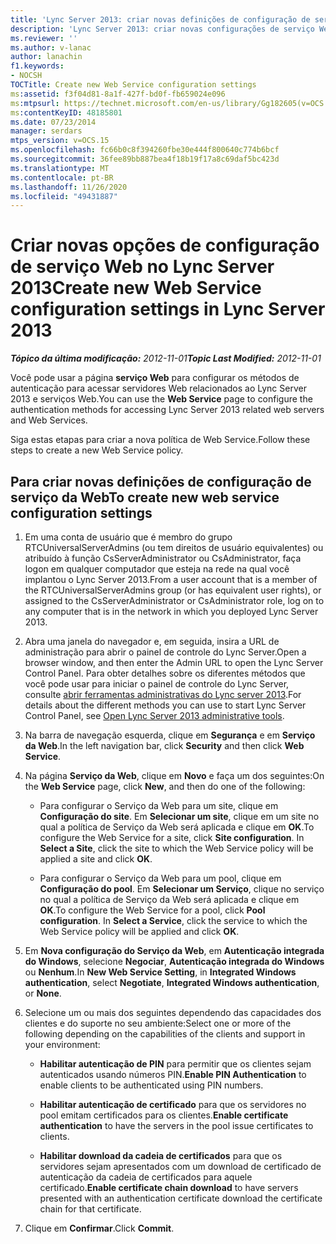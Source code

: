 ```yaml
---
title: 'Lync Server 2013: criar novas definições de configuração de serviço Web'
description: 'Lync Server 2013: criar novas configurações de serviço Web.'
ms.reviewer: ''
ms.author: v-lanac
author: lanachin
f1.keywords:
- NOCSH
TOCTitle: Create new Web Service configuration settings
ms:assetid: f3f04d81-8a1f-427f-bd0f-fb659024e096
ms:mtpsurl: https://technet.microsoft.com/en-us/library/Gg182605(v=OCS.15)
ms:contentKeyID: 48185801
ms.date: 07/23/2014
manager: serdars
mtps_version: v=OCS.15
ms.openlocfilehash: fc66b0c8f394260fbe30e444f800640c774b6bcf
ms.sourcegitcommit: 36fee89bb887bea4f18b19f17a8c69daf5bc423d
ms.translationtype: MT
ms.contentlocale: pt-BR
ms.lasthandoff: 11/26/2020
ms.locfileid: "49431887"
---
```

# <a name="create-new-web-service-configuration-settings-in-lync-server-2013"></a><span data-ttu-id="b9919-103">Criar novas opções de configuração de serviço Web no Lync Server 2013</span><span class="sxs-lookup"><span data-stu-id="b9919-103">Create new Web Service configuration settings in Lync Server 2013</span></span>

<div data-xmlns="http://www.w3.org/1999/xhtml">

<div class="topic" data-xmlns="http://www.w3.org/1999/xhtml" data-msxsl="urn:schemas-microsoft-com:xslt" data-cs="https://msdn.microsoft.com/">

<div data-asp="https://msdn2.microsoft.com/asp">



</div>

<div id="mainSection">

<div id="mainBody"><span data-ttu-id="b9919-104">

<span> </span></span><span class="sxs-lookup"><span data-stu-id="b9919-104">

<span> </span></span></span>

<span data-ttu-id="b9919-105">_**Tópico da última modificação:** 2012-11-01_</span><span class="sxs-lookup"><span data-stu-id="b9919-105">_**Topic Last Modified:** 2012-11-01_</span></span>

<span data-ttu-id="b9919-106">Você pode usar a página **serviço Web** para configurar os métodos de autenticação para acessar servidores Web relacionados ao Lync Server 2013 e serviços Web.</span><span class="sxs-lookup"><span data-stu-id="b9919-106">You can use the **Web Service** page to configure the authentication methods for accessing Lync Server 2013 related web servers and Web Services.</span></span>

<span data-ttu-id="b9919-107">Siga estas etapas para criar a nova política de Web Service.</span><span class="sxs-lookup"><span data-stu-id="b9919-107">Follow these steps to create a new Web Service policy.</span></span>

<div>

## <a name="to-create-new-web-service-configuration-settings"></a><span data-ttu-id="b9919-108">Para criar novas definições de configuração de serviço da Web</span><span class="sxs-lookup"><span data-stu-id="b9919-108">To create new web service configuration settings</span></span>

1.  <span data-ttu-id="b9919-109">Em uma conta de usuário que é membro do grupo RTCUniversalServerAdmins (ou tem direitos de usuário equivalentes) ou atribuído à função CsServerAdministrator ou CsAdministrator, faça logon em qualquer computador que esteja na rede na qual você implantou o Lync Server 2013.</span><span class="sxs-lookup"><span data-stu-id="b9919-109">From a user account that is a member of the RTCUniversalServerAdmins group (or has equivalent user rights), or assigned to the CsServerAdministrator or CsAdministrator role, log on to any computer that is in the network in which you deployed Lync Server 2013.</span></span>

2.  <span data-ttu-id="b9919-110">Abra uma janela do navegador e, em seguida, insira a URL de administração para abrir o painel de controle do Lync Server.</span><span class="sxs-lookup"><span data-stu-id="b9919-110">Open a browser window, and then enter the Admin URL to open the Lync Server Control Panel.</span></span> <span data-ttu-id="b9919-111">Para obter detalhes sobre os diferentes métodos que você pode usar para iniciar o painel de controle do Lync Server, consulte [abrir ferramentas administrativas do Lync server 2013](lync-server-2013-open-lync-server-administrative-tools.md).</span><span class="sxs-lookup"><span data-stu-id="b9919-111">For details about the different methods you can use to start Lync Server Control Panel, see [Open Lync Server 2013 administrative tools](lync-server-2013-open-lync-server-administrative-tools.md).</span></span>

3.  <span data-ttu-id="b9919-112">Na barra de navegação esquerda, clique em **Segurança** e em **Serviço da Web**.</span><span class="sxs-lookup"><span data-stu-id="b9919-112">In the left navigation bar, click **Security** and then click **Web Service**.</span></span>

4.  <span data-ttu-id="b9919-113">Na página **Serviço da Web**, clique em **Novo** e faça um dos seguintes:</span><span class="sxs-lookup"><span data-stu-id="b9919-113">On the **Web Service** page, click **New**, and then do one of the following:</span></span>
    
      - <span data-ttu-id="b9919-p102">Para configurar o Serviço da Web para um site, clique em **Configuração do site**. Em **Selecionar um site**, clique em um site no qual a política de Serviço da Web será aplicada e clique em **OK**.</span><span class="sxs-lookup"><span data-stu-id="b9919-p102">To configure the Web Service for a site, click **Site configuration**. In **Select a Site**, click the site to which the Web Service policy will be applied a site and click **OK**.</span></span>
    
      - <span data-ttu-id="b9919-p103">Para configurar o Serviço da Web para um pool, clique em **Configuração do pool**. Em **Selecionar um Serviço**, clique no serviço no qual a política de Serviço da Web será aplicada e clique em **OK**.</span><span class="sxs-lookup"><span data-stu-id="b9919-p103">To configure the Web Service for a pool, click **Pool configuration**. In **Select a Service**, click the service to which the Web Service policy will be applied and click **OK**.</span></span>

5.  <span data-ttu-id="b9919-118">Em **Nova configuração do Serviço da Web**, em **Autenticação integrada do Windows**, selecione **Negociar**, **Autenticação integrada do Windows** ou **Nenhum**.</span><span class="sxs-lookup"><span data-stu-id="b9919-118">In **New Web Service Setting**, in **Integrated Windows authentication**, select **Negotiate**, **Integrated Windows authentication**, or **None**.</span></span>

6.  <span data-ttu-id="b9919-119">Selecione um ou mais dos seguintes dependendo das capacidades dos clientes e do suporte no seu ambiente:</span><span class="sxs-lookup"><span data-stu-id="b9919-119">Select one or more of the following depending on the capabilities of the clients and support in your environment:</span></span>
    
      - <span data-ttu-id="b9919-120">**Habilitar autenticação de PIN** para permitir que os clientes sejam autenticados usando números PIN.</span><span class="sxs-lookup"><span data-stu-id="b9919-120">**Enable PIN Authentication** to enable clients to be authenticated using PIN numbers.</span></span>
    
      - <span data-ttu-id="b9919-121">**Habilitar autenticação de certificado** para que os servidores no pool emitam certificados para os clientes.</span><span class="sxs-lookup"><span data-stu-id="b9919-121">**Enable certificate authentication** to have the servers in the pool issue certificates to clients.</span></span>
    
      - <span data-ttu-id="b9919-122">**Habilitar download da cadeia de certificados** para que os servidores sejam apresentados com um download de certificado de autenticação da cadeia de certificados para aquele certificado.</span><span class="sxs-lookup"><span data-stu-id="b9919-122">**Enable certificate chain download** to have servers presented with an authentication certificate download the certificate chain for that certificate.</span></span>

7.  <span data-ttu-id="b9919-123">Clique em **Confirmar**.</span><span class="sxs-lookup"><span data-stu-id="b9919-123">Click **Commit**.</span></span>

<span data-ttu-id="b9919-124"></div>

</div>

<span> </span>

</div>

</div>

</span><span class="sxs-lookup"><span data-stu-id="b9919-124"></div>

</div>

<span> </span>

</div>

</div>

</span></span></div>

